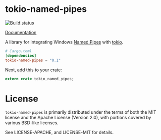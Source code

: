 # tokio-named-pipes

[![Build status](https://ci.appveyor.com/api/projects/status/x0pu2yxu8ygguqi6?svg=true)](https://ci.appveyor.com/project/alexcrichton/tokio-named-pipes)

[Documentation](http://alexcrichton.com/tokio-named-pipes)

A library for integrating Windows [Named Pipes] with [tokio].

[Named Pipes]: https://msdn.microsoft.com/en-us/library/windows/desktop/aa365590(v=vs.85).aspx
[tokio]: https://github.com/tokio-rs/tokio

```toml
# Cargo.toml
[dependencies]
tokio-named-pipes = "0.1"
```

Next, add this to your crate:

```rust
extern crate tokio_named_pipes;
```

# License

`tokio-named-pipes` is primarily distributed under the terms of both the MIT
license and the Apache License (Version 2.0), with portions covered by various
BSD-like licenses.

See LICENSE-APACHE, and LICENSE-MIT for details.


